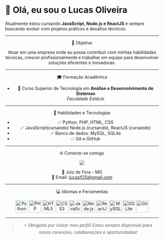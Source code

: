 # 👋 Olá, eu sou o Lucas Oliveira

Atualmente estou cursando **JavaScript, Node.js e ReactJS** e sempre buscando evoluir com projetos práticos e desafios técnicos.

---
<div align="center">
 
🎯 Objetivo

Atuar em uma empresa onde eu possa contribuir com minhas habilidades técnicas, crescer profissionalmente e trabalhar em equipe para desenvolver soluções eficientes e inovadoras.

---
<div align="center">
 
🎓 Formação Acadêmica

- 📘 Curso Superior de Tecnologia em **Análise e Desenvolvimento de Sistemas**  
  *Faculdade Estácio*

---
<div align="center">
 
🧠 Habilidades e Tecnologias

- ✅ Python, PHP, HTML, CSS
- ✅ JavaScript(cursando) Node.js (cursando), ReactJS (cursando)
- ✅ Banco de dados: MySQL, SQLite
- ✅ Git e GitHub

---

<div align="center">
 
🌐 Conecte-se comigo

<p align="center">
  <a href="https://www.linkedin.com/in/lucas-oliveira-71a4a9276/" target="_blank">
    <img src="https://img.shields.io/badge/LinkedIn-0077B5?style=for-the-badge&logo=linkedin&logoColor=white" />
  </a>
</p>

📍 Juiz de Fora – MG  
📧 Email: lucasjf25@gmail.com
  
---
<div align="center">
 
 💻 Idiomas e Ferramentas

<p align="center">
  <img src="https://cdn.jsdelivr.net/gh/devicons/devicon/icons/python/python-original.svg" height="40" alt="Python" />
  <img src="https://cdn.jsdelivr.net/gh/devicons/devicon/icons/php/php-original.svg" height="40" alt="PHP" />
  <img src="https://cdn.jsdelivr.net/gh/devicons/devicon/icons/html5/html5-original.svg" height="40" alt="HTML5" />
  <img src="https://cdn.jsdelivr.net/gh/devicons/devicon/icons/css3/css3-original.svg" height="40" alt="CSS3" />
  <img src="https://cdn.jsdelivr.net/gh/devicons/devicon/icons/javascript/javascript-original.svg" height="40" alt="JavaScript" />
  <img src="https://cdn.jsdelivr.net/gh/devicons/devicon/icons/nodejs/nodejs-original.svg" height="40" alt="Node.js" />
  <img src="https://cdn.jsdelivr.net/gh/devicons/devicon/icons/react/react-original.svg" height="40" alt="ReactJS" />
  <img src="https://cdn.jsdelivr.net/gh/devicons/devicon/icons/mysql/mysql-original.svg" height="40" alt="MySQL" />
  <img src="https://cdn.jsdelivr.net/gh/devicons/devicon/icons/sqlite/sqlite-original.svg" height="40" alt="SQLite" />
  <img src="https://cdn.jsdelivr.net/gh/devicons/devicon/icons/git/git-original.svg" height="40" alt="Git" />
</p>

---

> ⚡ *Obrigado por visitar meu perfil! Estou sempre disponível para novas conexões, colaborações e oportunidades!*
